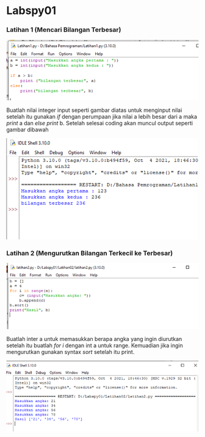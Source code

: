 # Labspy01
### Latihan 1 (Mencari Bilangan Terbesar)
![Gambar 1](Latihan01/01.png)
<p>Buatlah nilai integer input seperti gambar diatas untuk menginput nilai setelah itu gunakan <i>if</i> dengan perumpaan jika nilai a lebih besar dari a maka <i>print</i> a dan <i>else</i> <i>print</i> b. Setelah selesai coding akan muncul output seperti gambar dibawah</p>

![Gambar 2](Latihan01/02.png)
### Latihan 2 (Mengurutkan Bilangan Terkecil ke Terbesar)
![Gambar 3](Latihan02/01.png)
<p>Buatlah inter a untuk memasukkan berapa angka yang ingin diurutkan setelah itu buatlah <i> for i</i> dengan int a untuk range. Kemuadian jika ingin mengurutkan gunakan syntax <i>sort</i> setelah itu print.</p>

![Gambar 4](Latihan02/02.png)